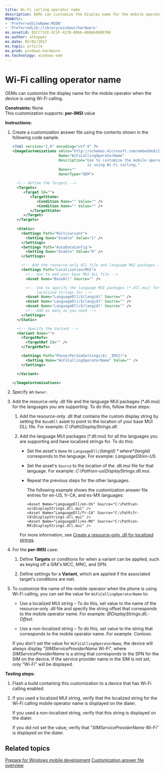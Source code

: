 ```yaml
---
title: Wi-Fi calling operator name
description: OEMs can customize the display name for the mobile operator when the device is using Wi-Fi calling.
MSHAttr:
- 'PreferredSiteName:MSDN'
- 'PreferredLib:/library/windows/hardware'
ms.assetid: 01CC71CE-5C1F-4278-8066-A08A64808788
ms.author: alhopper
ms.date: 05/02/2017
ms.topic: article
ms.prod: windows-hardware
ms.technology: windows-oem
---
```


# Wi-Fi calling operator name


OEMs can customize the display name for the mobile operator when the device is using Wi-Fi calling.

<a href="" id="constraints---none"></a>**Constraints:** None  
This customization supports: **per-IMSI** value

<a href="" id="instructions-"></a>**Instructions:**  
1.  Create a customization answer file using the contents shown in the following code sample.

    ```XML
    <?xml version="1.0" encoding="utf-8" ?>  
    <ImageCustomizations xmlns="http://schemas.microsoft.com/embedded/2004/10/ImageUpdate"  
                         Name="WiFiCallingOperatorName"  
                         Description="Use to customize the mobile operator name that's visible when the phone 
                                      is using Wi-Fi calling."  
                         Owner=""  
                         OwnerType="OEM"> 
      
      <!-- Define the Targets --> 
      <Targets>
         <Target Id="">
            <TargetState>
               <Condition Name="" Value="" />
               <Condition Name="" Value="" />
            </TargetState>
         </Target>
      </Targets>
      
      <Static>
        <Settings Path="Multivariant">
          <Setting Name="Enable" Value="1" />
        </Settings>
        <Settings Path="AutoDataConfig">
          <Setting Name="Enable" Value="0" />
        </Settings>

        <!-- Add the resource-only dll file and language MUI packages -->
        <Settings Path="Localization/MUI">  
          <!-- Use to add your base MUI DLL file -->
          <Asset Name="BaseDll" Source="" />

          <!-- Use to specify the language MUI packages (*.dll.mui) for the languages you are supporting and have 
               localized strings for -->
          <Asset Name="LanguageDll/$(langid)" Source="" />
          <Asset Name="LanguageDll/$(langid)" Source="" />
          <Asset Name="LanguageDll/$(langid)" Source="" />
          <!-- Add as many as you need -->         
        </Settings>
      </Static>

      <!-- Specify the Variant -->
      <Variant Name=""> 
        <TargetRefs>
          <TargetRef Id="" /> 
        </TargetRefs>

        <Settings Path="Phone/PerSimSettings/$(__IMSI)">  
          <Setting Name="WiFiCallingOperatorName" Value="" />      
        </Settings>  

      </Variant>

    </ImageCustomizations>
    ```

2.  Specify an `Owner`.

3.  Add the resource-only .dll file and the language MUI packages (\*.dll.mui) for the languages you are supporting. To do this, follow these steps:

    1.  Add the resource-only .dll that contains the custom display string by setting the `BaseDll` asset to point to the location of your base MUI DLL file. For example: *C:\\Path\\DisplayStrings.dll*.

    2.  Add the language MUI packages (\*.dll.mui) for all the languages you are supporting and have localized strings for. To do this:

        -   Set the asset's `Name` to `LanguageDll/`*$(langid)* where *$(langid)* corresponds to the language. For example: *LanguageDll/en-US*.

        -   Set the asset's `Source` to the location of the .dll.mui file for that language. For example: *C:\\Path\\en-us\\DisplayStrings.dll.mui*.

        -   Repeat the previous steps for the other languages.

            The following example shows the customization answer file entries for en-US, fr-CA, and es-MX languages:

            ```
            <Asset Name="LanguageDll/en-US" Source="C:\Path\en-us\DisplayStrings.dll.mui" />
            <Asset Name="LanguageDll/fr-CA" Source="C:\Path\fr-CA\DisplayStrings.dll.mui" />
            <Asset Name="LanguageDll/es-MX" Source="C:\Path\es-MX\DisplayStrings.dll.mui" />
            ```

        For more information, see [Create a resource-only .dll for localized strings](create-a-resource-only-dll-for-localized-strings.md).

4.  For the **per-IMSI** case:

    1.  Define **Targets** or conditions for when a variant can be applied, such as keying off a SIM's MCC, MNC, and SPN.

    2.  Define settings for a **Variant**, which are applied if the associated target's conditions are met.

5.  To customize the name of the mobile operator when the phone is using Wi-Fi calling, you can set the value for `WiFiCallingOperatorName` to:

    -   Use a localized MUI string – To do this, set value to the name of the resource-only .dll file and specify the string offset that corresponds to the mobile operator name. For example: *@DisplayStrings.dll,-Offset*.

    -   Use a non-localized string – To do this, set value to the string that corresponds to the mobile operator name. For example: *Contoso*.

    If you don't set the value for `WiFiCallingOperatorName`, the device will always display "*SIMServiceProviderName* Wi-Fi", where *SIMServiceProviderName* is a string that corresponds to the SPN for the SIM on the device. If the service provider name in the SIM is not set, only "Wi-Fi" will be displayed.

<a href="" id="testing-steps-"></a>**Testing steps:**  
1.  Flash a build containing this customization to a device that has Wi-Fi calling enabled.

2.  If you used a localized MUI string, verify that the localized string for the Wi-Fi calling mobile operator name is displayed on the dialer.

    If you used a non-localized string, verify that this string is displayed on the dialer.

    If you did not set the value, verify that "*SIMServiceProviderName* Wi-Fi" is displayed on the dialer.

## Related topics

[Prepare for Windows mobile development](https://docs.microsoft.com/en-us/windows-hardware/manufacture/mobile/preparing-for-windows-mobile-development)
[Customization answer file overview](https://docs.microsoft.com/en-us/windows-hardware/customize/mobile/mcsf/customization-answer-file)